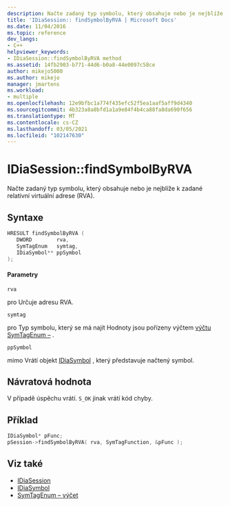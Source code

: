 ```yaml
---
description: Načte zadaný typ symbolu, který obsahuje nebo je nejblíže k zadané relativní virtuální adrese (RVA).
title: 'IDiaSession:: findSymbolByRVA | Microsoft Docs'
ms.date: 11/04/2016
ms.topic: reference
dev_langs:
- C++
helpviewer_keywords:
- IDiaSession::findSymbolByRVA method
ms.assetid: 14fb2903-b771-44d6-b0a8-44e0097c58ce
author: mikejo5000
ms.author: mikejo
manager: jmartens
ms.workload:
- multiple
ms.openlocfilehash: 12e9bfbc1a774f435efc52f5ea1aaf5aff9d4340
ms.sourcegitcommit: 4b323a8a8bfd1a1a9e84f4b4ca88fa8da690f656
ms.translationtype: MT
ms.contentlocale: cs-CZ
ms.lasthandoff: 03/05/2021
ms.locfileid: "102147630"
---
```

# <a name="idiasessionfindsymbolbyrva"></a>IDiaSession::findSymbolByRVA
Načte zadaný typ symbolu, který obsahuje nebo je nejblíže k zadané relativní virtuální adrese (RVA).

## <a name="syntax"></a>Syntaxe

```C++
HRESULT findSymbolByRVA ( 
   DWORD        rva,
   SymTagEnum   symtag,
   IDiaSymbol** ppSymbol
);
```

#### <a name="parameters"></a>Parametry
 `rva`

pro Určuje adresu RVA.

 `symtag`

pro Typ symbolu, který se má najít Hodnoty jsou pořízeny výčtem [výčtu SymTagEnum –](../../debugger/debug-interface-access/symtagenum.md) .

 `ppSymbol`

mimo Vrátí objekt [IDiaSymbol](../../debugger/debug-interface-access/idiasymbol.md) , který představuje načtený symbol.

## <a name="return-value"></a>Návratová hodnota
 V případě úspěchu vrátí. `S_OK` jinak vrátí kód chyby.

## <a name="example"></a>Příklad

```C++
IDiaSymbol* pFunc;
pSession->findSymbolByRVA( rva, SymTagFunction, &pFunc );
```

## <a name="see-also"></a>Viz také
- [IDiaSession](../../debugger/debug-interface-access/idiasession.md)
- [IDiaSymbol](../../debugger/debug-interface-access/idiasymbol.md)
- [SymTagEnum – výčet](../../debugger/debug-interface-access/symtagenum.md)
